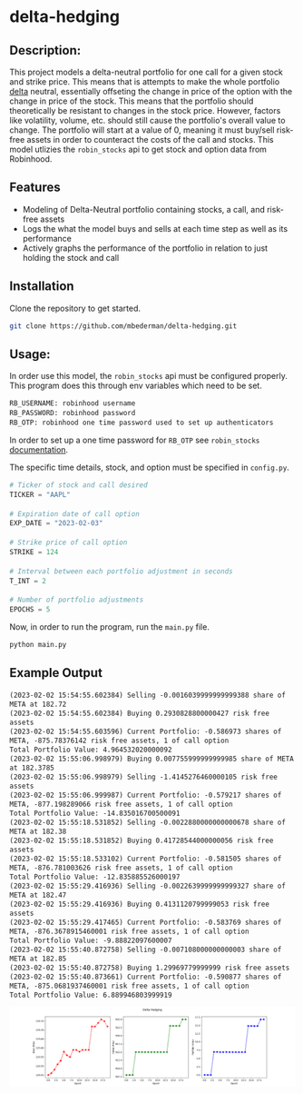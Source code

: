 # delta-hedging

## Description:

This project models a delta-neutral portfolio for one call for a given stock and strike price. This means that is attempts to make the whole portfolio [delta](https://www.merrilledge.com/investment-products/options/learn-understand-delta-options) neutral, essentially offseting the change in price of the option with the change in price of the stock. This means that the portfolio should theoretically be resistant to changes in the stock price. However, factors like volatility, volume, etc. should still cause the portfolio's overall value to change. The portfolio will start at a value of 0, meaning it must buy/sell risk-free assets in order to counteract the costs of the call and stocks. This model utlizies the `robin_stocks` api to get stock and option data from Robinhood. 

## Features
- Modeling of Delta-Neutral portfolio containing stocks, a call, and risk-free assets
- Logs the what the model buys and sells at each time step as well as its performance
- Actively graphs the performance of the portfolio in relation to just holding the stock and call

## Installation
Clone the repository to get started.

```bash
git clone https://github.com/mbederman/delta-hedging.git
```

## Usage:

In order use this model, the `robin_stocks` api must be configured properly. This program does this through env variables which need to be set. 

```bash
RB_USERNAME: robinhood username
RB_PASSWORD: robinhood password
RB_OTP: robinhood one time password used to set up authenticators 
```

In order to set up a one time password for `RB_OTP` see `robin_stocks` [documentation](https://readthedocs.org/projects/robin-stocks/downloads/pdf/latest/).

The specific time details, stock, and option must be specified in `config.py`.

```python
# Ticker of stock and call desired
TICKER = "AAPL"

# Expiration date of call option
EXP_DATE = "2023-02-03"

# Strike price of call option
STRIKE = 124

# Interval between each portfolio adjustment in seconds
T_INT = 2

# Number of portfolio adjustments
EPOCHS = 5
```

Now, in order to run the program, run the `main.py` file.

```bash
python main.py
```

## Example Output


```Total Portfolio Value: 2.0494105249999848
(2023-02-02 15:54:55.602384) Selling -0.0016039999999999388 share of META at 182.72
(2023-02-02 15:54:55.602384) Buying 0.2930828800000427 risk free assets
(2023-02-02 15:54:55.603596) Current Portfolio: -0.586973 shares of META, -875.78376142 risk free assets, 1 of call option
Total Portfolio Value: 4.964532020000092
(2023-02-02 15:55:06.998979) Buying 0.007755999999999985 share of META at 182.3785
(2023-02-02 15:55:06.998979) Selling -1.4145276460000105 risk free assets
(2023-02-02 15:55:06.999987) Current Portfolio: -0.579217 shares of META, -877.198289066 risk free assets, 1 of call option
Total Portfolio Value: -14.835016700500091
(2023-02-02 15:55:18.531852) Selling -0.0022880000000000678 share of META at 182.38
(2023-02-02 15:55:18.531852) Buying 0.41728544000000056 risk free assets
(2023-02-02 15:55:18.533102) Current Portfolio: -0.581505 shares of META, -876.781003626 risk free assets, 1 of call option
Total Portfolio Value: -12.835885526000197
(2023-02-02 15:55:29.416936) Selling -0.0022639999999999327 share of META at 182.47
(2023-02-02 15:55:29.416936) Buying 0.4131120799999053 risk free assets
(2023-02-02 15:55:29.417465) Current Portfolio: -0.583769 shares of META, -876.3678915460001 risk free assets, 1 of call option
Total Portfolio Value: -9.88822097600007
(2023-02-02 15:55:40.872758) Selling -0.007108000000000003 share of META at 182.85
(2023-02-02 15:55:40.872758) Buying 1.29969779999999 risk free assets
(2023-02-02 15:55:40.873661) Current Portfolio: -0.590877 shares of META, -875.0681937460001 risk free assets, 1 of call option
Total Portfolio Value: 6.889946803999919
```
![Plots of Performance](delta_hedging_aapl.png)


